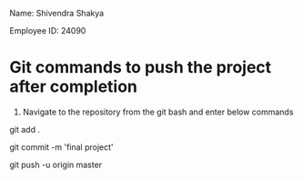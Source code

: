Name:  Shivendra Shakya

Employee ID:  24090



Git commands to push the project after completion
=======================================
1. Navigate to the repository from the git bash and enter below commands

git add .

git commit -m 'final project'

git push -u origin master
